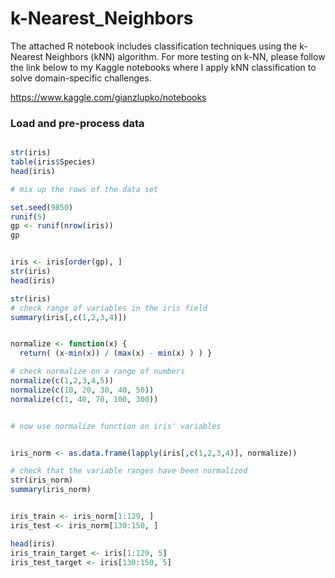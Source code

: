 # k-Nearest_Neighbors

The attached R notebook includes classification techniques using the k-Nearest Neighbors (kNN) algorithm. For more testing on k-NN, please follow the link below to my Kaggle notebooks where I apply kNN classification to solve domain-specific challenges. 

https://www.kaggle.com/gianzlupko/notebooks

### Load and pre-process data 
```r data(iris)

str(iris) 
table(iris$Species) 
head(iris) 

# mix up the rows of the data set 

set.seed(9850)
runif(5)
gp <- runif(nrow(iris)) 
gp


iris <- iris[order(gp), ]
str(iris) 
head(iris) 

str(iris)
# check range of variables in the iris field 
summary(iris[,c(1,2,3,4)]) 


normalize <- function(x) { 
  return( (x-min(x)) / (max(x) - min(x) ) ) } 

# check normalize on a range of numbers 
normalize(c(1,2,3,4,5))
normalize(c(10, 20, 30, 40, 50)) 
normalize(c(1, 40, 70, 100, 300))


# now use normalize function on iris' variables 


iris_norm <- as.data.frame(lapply(iris[,c(1,2,3,4)], normalize))

# check that the variable ranges have been normalized 
str(iris_norm)
summary(iris_norm)


iris_train <- iris_norm[1:129, ]
iris_test <- iris_norm[130:150, ]

head(iris)
iris_train_target <- iris[1:129, 5]
iris_test_target <- iris[130:150, 5]

```
